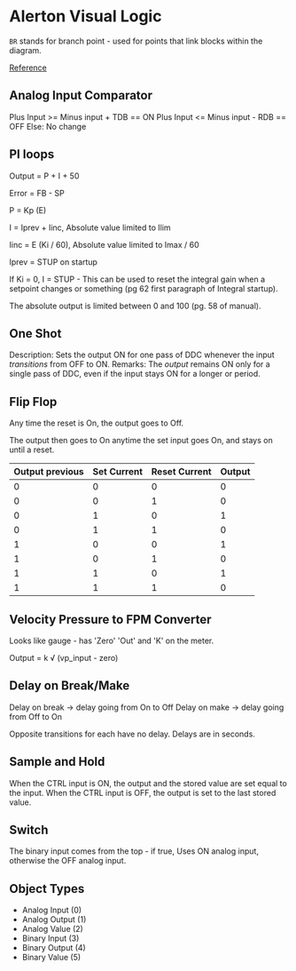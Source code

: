 # Alerton Visual Logic

`BR` stands for branch point - used for points that link blocks within the diagram.

[Reference](https://hvac-talk.com/vbb/threads/2051121-Alerton-BacTalk-Visuallogic-PI-Function)

## Analog Input Comparator

Plus Input >= Minus input + TDB  == ON
Plus Input <= Minus input - RDB  == OFF
Else: No change

## PI loops

Output = P + I + 50

Error = FB - SP

P = Kp (E)

I = Iprev + Iinc, Absolute value limited to Ilim

Iinc = E (Ki / 60), Absolute value limited to Imax / 60

Iprev = STUP on startup

If Ki = 0, I = STUP - This can be used to reset the integral gain when a setpoint changes or something (pg 62 first paragraph of Integral startup).

The absolute output is limited between 0 and 100 (pg. 58 of manual).

## One Shot

Description: Sets the output ON for one pass of DDC whenever the input *transitions* from OFF to ON.
Remarks:     The *output* remains ON only for a single pass of DDC, even if the input stays ON for a longer or period.

## Flip Flop

Any time the reset is On, the output goes to Off.

The output then goes to On anytime the set input goes On, and stays on until a reset.

Output previous  | Set Current   | Reset Current   | Output
-----------------|---------------|-----------------|-------
0                | 0             | 0               | 0
0                | 0             | 1               | 0
0                | 1             | 0               | 1
0                | 1             | 1               | 0
1                | 0             | 0               | 1
1                | 0             | 1               | 0
1                | 1             | 0               | 1
1                | 1             | 1               | 0

## Velocity Pressure to FPM Converter

Looks like gauge - has 'Zero' 'Out' and 'K' on the meter.

Output = k √ (vp_input - zero)

## Delay on Break/Make

Delay on break -> delay going from On to Off
Delay on make -> delay going from Off to On

Opposite transitions for each have no delay. Delays are in seconds.

## Sample and Hold

When the CTRL input is ON, the output and the stored value are set equal to the input.
When the CTRL input is OFF, the output is set to the last stored value.

## Switch

The binary input comes from the top - if true, Uses ON analog input, otherwise the OFF analog input.

## Object Types

- Analog Input (0)
- Analog Output (1)
- Analog Value (2)
- Binary Input (3)
- Binary Output (4)
- Binary Value (5)

